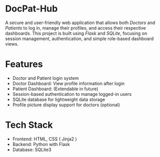 # DocPat-Hub

A secure and user-friendly web application that allows both *Doctors* and *Patients* to log in, manage their profiles, 
and access their respective dashboards. This project is built using *Flask* and *SQLite*, focusing on session management, 
authentication, and simple role-based dashboard views.

# Features

- Doctor and Patient login system
- Doctor Dashboard: View profile information after login
- Patient Dashboard: (Extendable in future)
- Session-based authentication to manage logged-in users
- SQLite database for lightweight data storage
- Profile picture display support for doctors (optional)

# Tech Stack

- Frontend: HTML, CSS ( Jinja2 )
- Backend: Python with Flask
- Database: SQLite3


